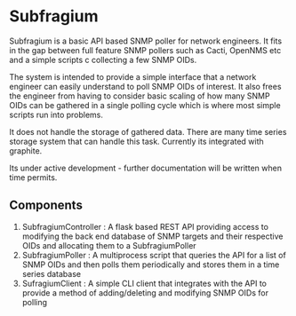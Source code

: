 # Subfragium

Subfragium is a basic API based SNMP poller for network engineers. It fits in the
gap between full feature SNMP pollers such as Cacti, OpenNMS etc and a simple scripts c
collecting a few SNMP OIDs.

The system is intended to provide a simple interface that a network 
engineer can easily understand to poll SNMP OIDs of interest. It also frees the 
engineer from having to consider basic scaling of how many SNMP OIDs can be
gathered in a single polling cycle which is where most simple scripts run into
problems.

It does not handle the storage of gathered data. There are many time series 
storage system that can handle this task. Currently its integrated with
graphite.

Its under active development - further documentation will be written when 
time permits.

## Components

1. SubfragiumController : A flask based REST API providing access to modifying the 
back end database of SNMP targets and their respective OIDs and allocating 
them to a SubfragiumPoller
2. SubfragiumPoller : A multiprocess script that queries the API for a list of
 SNMP OIDs and then polls them periodically and stores them in a time series 
 database
3. SufragiumClient : A simple CLI client that integrates with the API to provide 
a method of adding/deleting and modifying SNMP OIDs for polling